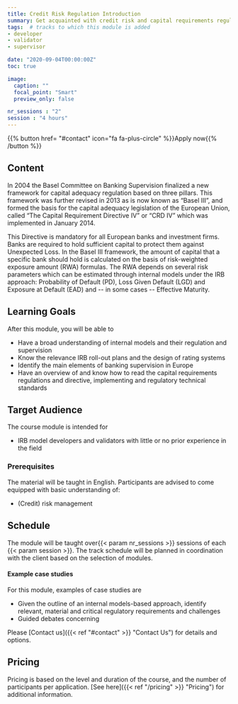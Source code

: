 ```yaml
---
title: Credit Risk Regulation Introduction
summary: Get acquainted with credit risk and capital requirements regulation.
tags:  # tracks to which this module is added
- developer
- validator
- supervisor

date: "2020-09-04T00:00:00Z"
toc: true

image:
  caption: ""
  focal_point: "Smart"
  preview_only: false

nr_sessions : "2"
session : "4 hours"
---
```

{{% button href= "#contact" icon="fa fa-plus-circle" %}}Apply now{{% /button %}}

## Content

In 2004 the Basel Committee on Banking Supervision finalized a new framework for capital adequacy regulation based on three pillars. This framework was further revised in 2013 as is now known as “Basel III”, and formed the basis for the capital adequacy legislation of the European Union, called “The Capital Requirement Directive IV” or “CRD IV” which was implemented in January 2014\. 

This Directive is mandatory for all European banks and investment firms. Banks are required to hold sufficient capital to protect them against Unexpected Loss. In the Basel III framework, the amount of capital that a specific bank should hold is calculated on the basis of risk-weighted exposure amount (RWA) formulas. The RWA depends on several risk parameters which can be estimated through internal models under the IRB approach: Probability of Default (PD), Loss Given Default (LGD) and Exposure at Default (EAD) and -- in some cases -- Effective Maturity.

## Learning Goals

After this module, you will be able to

 * Have a broad understanding of internal models and their regulation and supervision
 * Know the relevance IRB roll-out plans and the design of rating systems
 * Identify the main elements of banking supervision in Europe
 * Have an overview of and know how to read the capital requirements regulations and directive, implementing and regulatory technical standards


## Target Audience

The course module is intended for 

* IRB model developers and validators with little or no prior experience in the field

### Prerequisites
The material will be taught in English. 
Participants are advised to come equipped with basic understanding of:

 * (Credit) risk management


## Schedule

The module will be taught over{{< param nr_sessions >}} sessions of each {{< param session >}}. The track schedule will be planned in coordination with the client based on the selection of modules.


#### Example case studies

For this module, examples of case studies are 

 * Given the outline of an internal models-based approach, identify relevant, material and critical regulatory requirements and challenges
 * Guided debates concerning



Please [Contact us]({{< ref "#contact" >}} "Contact Us") for details and options.
## Pricing

Pricing is based on the level and duration of the course, and the number of participants per application. [See here]({{< ref "/pricing" >}} "Pricing") for additional information.
